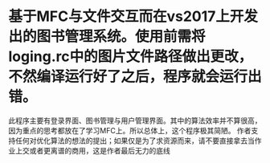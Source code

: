 # 基于MFC与<txt>文件交互而在vs2017上开发出的图书管理系统。使用前需将loging.rc中的图片文件路径做出更改，不然编译运行好了之后，程序就会运行出错。
  此程序主要有登录界面、图书管理与用户管理界面。其中的算法效率并不算很高，因为重点的思考都放在了学习MFC上。所以总体上，这个程序极其简陋。
  作者支持任何对优化算法的想法的提出；如果仅是为了求资源而来，请不要直接拿去当作业上交或者更离谱的商用，这是作者最后无力的底线
